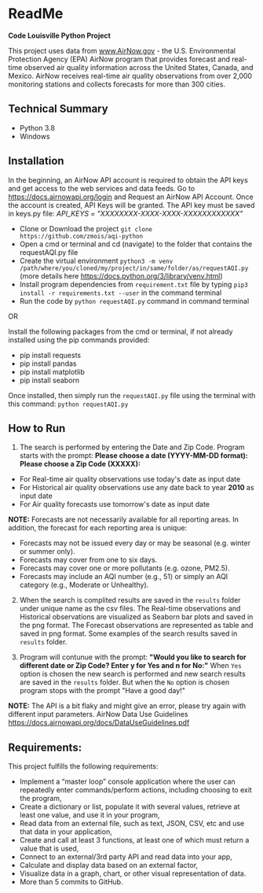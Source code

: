 # ReadMe

**Code Louisville Python Project**

This project uses data from www.AirNow.gov - the U.S. Environmental Protection Agency (EPA) AirNow program that provides forecast and real-time observed air quality information across the United States, Canada, and Mexico. AirNow receives real-time air quality observations from over 2,000 monitoring stations and collects forecasts for more than 300 cities.

## Technical Summary

- Python 3.8
- Windows

## Installation

In the beginning, an AirNow API account is required to obtain the API keys and get access to the web services and data feeds. Go to https://docs.airnowapi.org/login and Request an AirNow API Account. Once the account is created, API Keys will be granted.
The API key must be saved in keys.py file: *API_KEYS = "XXXXXXXX-XXXX-XXXX-XXXXXXXXXXXX"*

- Clone or Download the project `git clone https://github.com/zmois/aqi-python`
-  Open a cmd or terminal and cd (navigate) to the folder that contains the requestAQI.py file
- Create the virtual environment `python3 -m venv /path/where/you/cloned/my/project/in/same/folder/as/requestAQI.py` (more details here https://docs.python.org/3/library/venv.html)
- Install program dependencies from `requirement.txt` file by typing `pip3 install -r requirements.txt --user` in the command terminal
- Run the code by `python requestAQI.py` command in command terminal

OR

Install the following packages from the cmd or terminal, if not already installed using the pip commands provided:
  - pip install requests
  - pip install pandas
  - pip install matplotlib
  - pip install seaborn

Once installed, then simply run the `requestAQI.py` file using the terminal with this command: `python requestAQI.py`

## How to Run 

1. The search is performed by entering the Date and Zip Code. Program starts with the prompt:
**Please choose a date (YYYY-MM-DD format):**
**Please choose a Zip Code (XXXXX):**

- For Real-time air quality observations use today's date as input date
- For Historical air quality observations use any date back to year **2010** as input date
- For Air quality forecasts use tomorrow's date as input date

**NOTE:** Forecasts are not necessarily available for all reporting areas. In addition, the forecast for each reporting area is unique:
  * Forecasts may not be issued every day or may be seasonal (e.g. winter or summer only).
  * Forecasts may cover from one to six days.
  * Forecasts may cover one or more pollutants (e.g. ozone, PM2.5).
  * Forecasts may include an AQI number (e.g., 51) or simply an AQI category (e.g., Moderate or Unhealthy).

2. When the search is complited results are saved in the `results` folder under unique name as the csv files. The Real-time observations and Historical observations are visualized as Seaborn bar plots and saved in the png format. The Forecast observations are represented as table and saved in png format. Some examples of the search results saved in `results` folder.

3. Program will contunue with the prompt:
**"Would you like to search for different date or Zip Code? Enter y for Yes and n for No:"**
When `Yes` option is chosen the new search is performed and new search results are saved in the `results` folder.
But when the `No` option is chosen program stops with the prompt "Have a good day!"

**NOTE:** The API is a bit flaky and might give an error, please try again with different input parameters. AirNow Data Use Guidelines https://docs.airnowapi.org/docs/DataUseGuidelines.pdf

## Requirements:

This project fulfills the following requirements:
- Implement a “master loop” console application where the user can repeatedly enter
commands/perform actions, including choosing to exit the program,
- Create a dictionary or list, populate it with several values, retrieve at least one value, and use it   in your program,
- Read data from an external file, such as text, JSON, CSV, etc and use that data in your application,
- Create and call at least 3 functions, at least one of which must return a value that is used,
- Connect to an external/3rd party API and read data into your app,
- Calculate and display data based on an external factor,
- Visualize data in a graph, chart, or other visual representation of data.
- More than 5 commits to GitHub.
